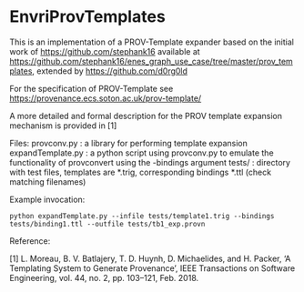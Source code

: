 # EnvriProvTemplates

This is an implementation of a PROV-Template expander based on the initial work of https://github.com/stephank16 available at https://github.com/stephank16/enes_graph_use_case/tree/master/prov_templates, extended by https://github.com/d0rg0ld


For the specification of PROV-Template see https://provenance.ecs.soton.ac.uk/prov-template/

A more detailed and formal description for the PROV template expansion mechanism is provided in [1]


Files:
	provconv.py		: 	a library for performing template expansion
	expandTemplate.py	:	a python script using provconv.py to emulate the functionality of provconvert using the -bindings argument
	tests/			:	directory with test files, templates are *.trig, corresponding bindings *.ttl (check matching filenames)

Example invocation: 

	python expandTemplate.py --infile tests/template1.trig --bindings tests/binding1.ttl --outfile tests/tb1_exp.provn

Reference:

[1] L. Moreau, B. V. Batlajery, T. D. Huynh, D. Michaelides, and H. Packer, ‘A Templating System to Generate Provenance’, IEEE Transactions on Software Engineering, vol. 44, no. 2, pp. 103–121, Feb. 2018.

